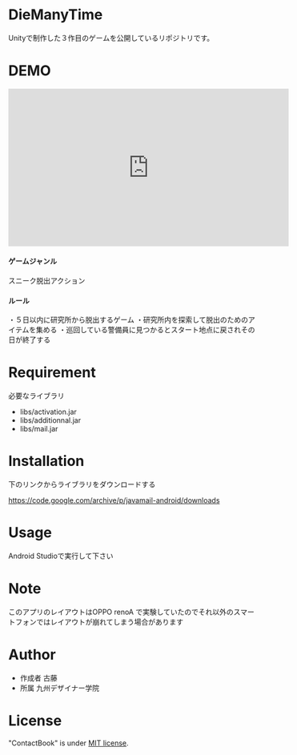 # DieManyTime

Unityで制作した３作目のゲームを公開しているリポジトリです。

# DEMO

<iframe width="560" height="315" src="https://www.youtube.com/embed/L1MCjn3XtoQ" title="YouTube video player" frameborder="0" allow="accelerometer; autoplay; clipboard-write; encrypted-media; gyroscope; picture-in-picture" allowfullscreen></iframe>

#### ゲームジャンル
スニーク脱出アクション

#### ルール
・５日以内に研究所から脱出するゲーム
・研究所内を探索して脱出のためのアイテムを集める
・巡回している警備員に見つかるとスタート地点に戻されその日が終了する

# Requirement

必要なライブラリ

* libs/activation.jar
* libs/additionnal.jar
* libs/mail.jar

# Installation

下のリンクからライブラリをダウンロードする

https://code.google.com/archive/p/javamail-android/downloads

# Usage

Android Studioで実行して下さい

# Note

このアプリのレイアウトはOPPO renoA で実験していたのでそれ以外のスマートフォンではレイアウトが崩れてしまう場合があります

# Author

* 作成者    古藤
* 所属      九州デザイナー学院

# License

"ContactBook" is under [MIT license](https://en.wikipedia.org/wiki/MIT_License).
